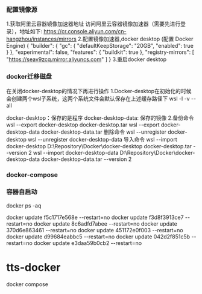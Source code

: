 ### 配置镜像源
1.获取阿里云容器镜像加速器地址
访问阿里云容器镜像加速器（需要先进行登录），地址如下:
https://cr.console.aliyun.com/cn-hangzhou/instances/mirrors
2.配置镜像加速器,docker desktop (配置 Docker Engine)
{
  "builder": {
    "gc": {
      "defaultKeepStorage": "20GB",
      "enabled": true
    }
  },
  "experimental": false,
  "features": {
    "buildkit": true
  },
  "registry-mirrors": [
    "https://seav9zcq.mirror.aliyuncs.com"
  ]
}
3.重启docker desktop

### docker迁移磁盘
在关闭docker-desktop的情况下再进行操作
1.Docker-desktop在初始化的时候会创建两个wsl子系统，这两个系统文件会默认保存在上述缓存路径下
wsl -l  -v --all

docker-desktop：保存的是程序
docker-desktop-data: 保存的镜像
2.备份命令
wsl --export docker-desktop docker-desktop.tar
wsl --export docker-desktop-data docker-desktop-data.tar
删除命令
wsl --unregister docker-desktop
wsl --unregister docker-desktop-data
导入命令
wsl --import docker-desktop D:\Repository\Docker\docker-desktop docker-desktop.tar --version 2
wsl --import docker-desktop-data D:\Repository\Docker\docker-desktop-data docker-desktop-data.tar --version 2

### docker-compose 

### 容器自启动
docker ps -aq

docker update f5c1717e568e --restart=no
docker update f3d8f3913ce7 --restart=no
docker update 8c6adfd7abee --restart=no
docker update 370d6e863461 --restart=no
docker update 451172e0f003 --restart=no
docker update d99684eabbc5 --restart=no
docker update 042d2f851c5b --restart=no
docker update e3daa59b0cb2 --restart=no

# tts-docker
docker compose